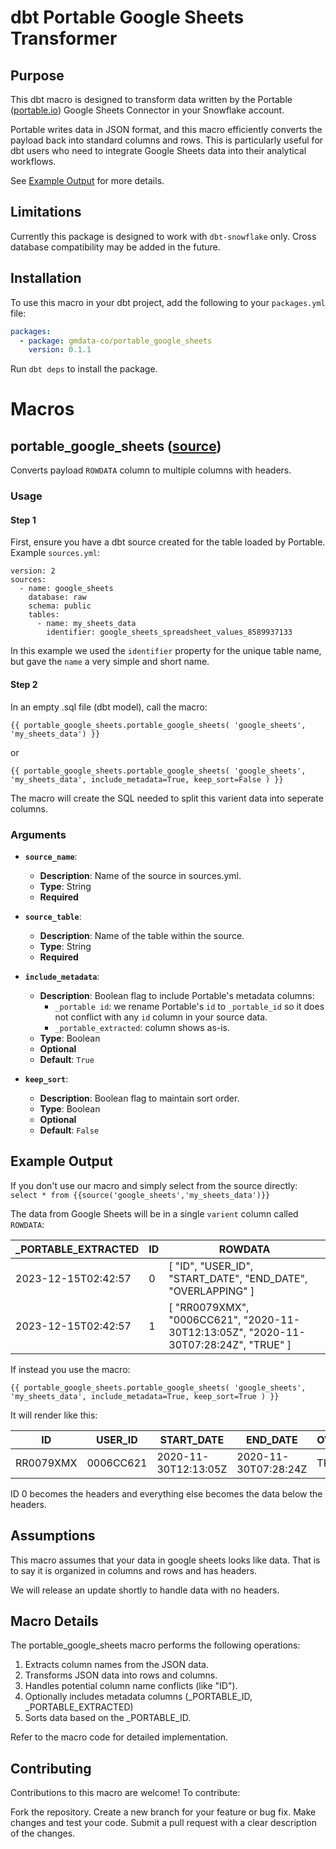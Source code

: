 # dbt Portable Google Sheets Transformer

## Purpose

This dbt macro is designed to transform data written by the Portable ([portable.io](https://portable.io)) Google Sheets Connector in your Snowflake account.

Portable writes data in JSON format, and this macro efficiently converts the payload back into standard columns and rows. This is particularly useful for dbt users who need to integrate Google Sheets data into their analytical workflows.

See [Example Output](#example-output) for more details.

## Limitations
Currently this package is designed to work with `dbt-snowflake` only. Cross database compatibility may be added in the future.

## Installation

To use this macro in your dbt project, add the following to your `packages.yml` file:

```yaml
packages:
  - package: gmdata-co/portable_google_sheets
    version: 0.1.1
```

Run `dbt deps` to install the package.

# Macros
## portable_google_sheets ([source](macros/portable_google_sheets.sql))
Converts payload `ROWDATA` column to multiple columns with headers.

### Usage

#### Step 1
First, ensure you have a dbt source created for the table loaded by Portable.  Example `sources.yml`:

```
version: 2
sources:
  - name: google_sheets
    database: raw  
    schema: public  
    tables:
      - name: my_sheets_data
        identifier: google_sheets_spreadsheet_values_8589937133
```
In this example we used the `identifier` property for the unique table name, but gave the `name` a very simple and short name.

#### Step 2

In an empty .sql file (dbt model), call the macro:

```
{{ portable_google_sheets.portable_google_sheets( 'google_sheets', 'my_sheets_data') }}
```

or

```
{{ portable_google_sheets.portable_google_sheets( 'google_sheets', 'my_sheets_data', include_metadata=True, keep_sort=False ) }}
```

The macro will create the SQL needed to split this varient data into seperate columns.

### Arguments

- **`source_name`**: 
  - **Description**: Name of the source in sources.yml.
  - **Type**: String
  - **Required**

- **`source_table`**:
  - **Description**: Name of the table within the source.
  - **Type**: String
  - **Required**

- **`include_metadata`**:
  - **Description**: Boolean flag to include Portable's metadata columns:
    - `_portable id`: we rename Portable's `id` to `_portable_id` so it does not conflict with any `id` column in your source data.
    - `_portable_extracted`: column shows as-is.
  - **Type**: Boolean
  - **Optional**
  - **Default**: `True`

- **`keep_sort`**:
  - **Description**: Boolean flag to maintain sort order.
  - **Type**: Boolean
  - **Optional**
  - **Default**: `False`


## Example Output

If you don't use our macro and simply select from the source directly:
`select * from {{source('google_sheets','my_sheets_data')}}`

The data from Google Sheets will be in a single `varient` column called `ROWDATA`:

| _PORTABLE_EXTRACTED      | ID | ROWDATA                                                                                                                  |
|--------------------------|----|---------------------------------------------------------------------------------------------------------------------------|
| 2023-12-15T02:42:57      | 0  | [ "ID", "USER_ID", "START_DATE", "END_DATE", "OVERLAPPING" ]                                         |
| 2023-12-15T02:42:57      | 1  | [ "RR0079XMX", "0006CC621", "2020-11-30T12:13:05Z", "2020-11-30T07:28:24Z", "TRUE" ]      |

If instead you use the macro:

`{{ portable_google_sheets.portable_google_sheets( 'google_sheets', 'my_sheets_data', include_metadata=True, keep_sort=True ) }}`

It will render like this:

| ID        | USER_ID   | START_DATE            | END_DATE                    | OVERLAPPING | _PORTABLE_ID | _PORTABLE_EXTRACTED      |
|-----------|-----------|-----------------------|-----------------------------|-------------|--------------|--------------------------|
| RR0079XMX | 0006CC621 | 2020-11-30T12:13:05Z  | 2020-11-30T07:28:24Z        | TRUE        | 1            | 2023-12-15T02:42:57      |

ID 0 becomes the headers and everything else becomes the data below the headers.

## Assumptions
This macro assumes that your data in google sheets looks like data.  That is to say it is organized in columns and rows and has headers.

We will release an update shortly to handle data with no headers.

## Macro Details
The portable_google_sheets macro performs the following operations:

1. Extracts column names from the JSON data.
1. Transforms JSON data into rows and columns.
1. Handles potential column name conflicts (like "ID").
1. Optionally includes metadata columns (_PORTABLE_ID, _PORTABLE_EXTRACTED)
1. Sorts data based on the _PORTABLE_ID.

Refer to the macro code for detailed implementation.

## Contributing
Contributions to this macro are welcome! To contribute:

Fork the repository.
Create a new branch for your feature or bug fix.
Make changes and test your code.
Submit a pull request with a clear description of the changes.

